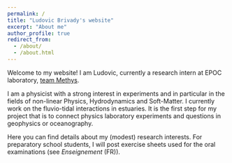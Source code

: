 ```yaml
---
permalink: /
title: "Ludovic Brivady's website"
excerpt: "About me"
author_profile: true
redirect_from: 
  - /about/
  - /about.html
---
```


Welcome to my website! I am Ludovic, currently a research intern at EPOC laboratory, [team Methys](https://www.epoc.u-bordeaux.fr/).

I am a physicist with a strong interest in experiments and in particular in the fields of non-linear Physics, Hydrodynamics and Soft-Matter. 
I currently work on the fluvio-tidal interactions in estuaries. It is the first step for my project that is to connect physics laboratory experiments and questions in geophysics or oceanography.

Here you can find details about my (modest) research interests. For preparatory school students, I will post exercise sheets used for the oral examinations (see _Enseignement_ (FR)).
 